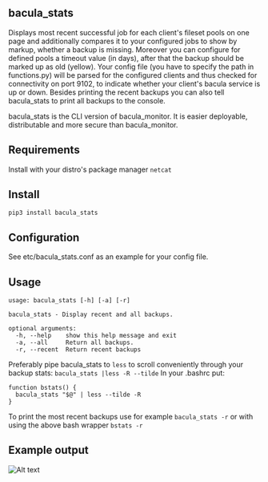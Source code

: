## bacula_stats
Displays most recent successful job for each client's fileset pools on one page and additionally compares it to your
configured jobs to show by markup, whether a backup is missing. Moreover you can configure for defined pools a timeout
value (in days), after that the backup should be marked up as old (yellow). Your config file (you have to specify the
path in functions.py) will be parsed for the configured clients and thus checked for connectivity on port 9102, to
indicate whether your client's bacula service is up or down. Besides printing the recent backups you can also tell
bacula_stats to print all backups to the console.

bacula_stats is the CLI version of bacula_monitor. It is easier deployable, distributable and more secure than
bacula_monitor.

## Requirements
Install with your distro's package manager `netcat`

## Install
`pip3 install bacula_stats`

## Configuration
See etc/bacula_stats.conf as an example for your config file.

## Usage
```
usage: bacula_stats [-h] [-a] [-r]                                                                                                                                                             
                                                                                                                                                                                               
bacula_stats - Display recent and all backups.                                                                                                                                                 
                                                                                                                                                                                               
optional arguments:                                                                                                                                                                            
  -h, --help    show this help message and exit                                                                                                                                                
  -a, --all     Return all backups.                                                                                                                                                            
  -r, --recent  Return recent backups
```
Preferably pipe bacula_stats to `less` to scroll conveniently through your backup stats:
`bacula_stats |less -R --tilde`
In your .bashrc put:
```
function bstats() {
  bacula_stats "$@" | less --tilde -R
}
```

To print the most recent backups use for example `bacula_stats -r` or with using the above bash wrapper `bstats -r`


## Example output
![Alt text](http://i.imgur.com/NYhlIrM.png "CLI example output `bacula_stats -r`")
